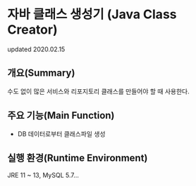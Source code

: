 # 자바 클래스 생성기 (Java Class Creator)
updated 2020.02.15

## 개요(Summary)
수도 없이 많은 서비스와 리포지토리 클래스를 만들어야 할 때 사용한다.

## 주요 기능(Main Function)
- DB 데이터로부터 클래스파일 생성

## 실행 환경(Runtime Environment)
JRE 11 ~ 13, MySQL 5.7... <br>
